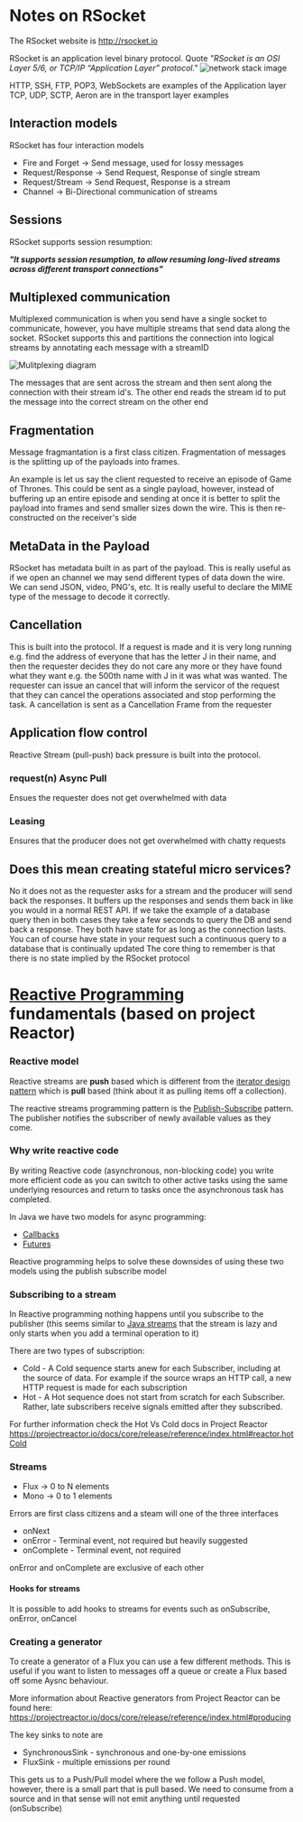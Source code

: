 # Notes on RSocket

The RSocket website is http://rsocket.io 

RSocket is an application level binary protocol. Quote *"RSocket is an OSI Layer 5/6, or TCP/IP “Application Layer” protocol."*
![network stack image](images/network-stack.png "network stack image")

HTTP, SSH, FTP, POP3, WebSockets are examples of the Application layer
TCP, UDP, SCTP, Aeron are  in the transport layer examples

## Interaction models
RSocket has four interaction models
   * Fire and Forget -> Send message, used for lossy messages
   * Request/Response -> Send Request, Response of single stream
   * Request/Stream -> Send Request, Response is a stream
   * Channel -> Bi-Directional communication of streams


## Sessions
RSocket supports session resumption:

***"It supports session resumption, to allow resuming long-lived streams across different transport connections"***

## Multiplexed communication
Multiplexed communication is when you send have a single socket to communicate, however, you have multiple streams that send data along the socket. RSocket supports this and partitions the connection into logical streams by annotating each message with a streamID

![Mulitplexing diagram]( images/multiplexing_diagram.png "Multiplexing diagram")

The messages that are sent across the stream and then sent along the connection with their stream id's. The other end reads the stream id to put the message into the correct stream on the other end

## Fragmentation
Message fragmantation is a first class citizen. Fragmentation of messages is the splitting up of the payloads into frames.

An example is let us say the client requested to receive an episode of Game of Thrones. This could be sent as a single payload, however, instead of buffering up an entire episode and sending at once it is better to split the payload into frames and send smaller sizes down the wire. This is then re-constructed on the receiver's side

## MetaData in the Payload
RSocket has metadata built in as part of the payload. This is really useful as if we open an channel we may send different types of data down the wire. We can send JSON, video, PNG's, etc. It is really useful to declare the MIME type of the message to decode it correctly.

## Cancellation
This is built into the protocol. If a request is made and it is very long running e.g. find the address of everyone that has the letter J in their name, and then the requester decides they do not care any more or they have found what they want e.g. the 500th name with J in it was what was wanted. The requester can issue an cancel that will inform the servicor of the request that they can cancel the operations associated and stop performing the task.
A cancellation is sent as a Cancellation Frame from the requester

## Application flow control
Reactive Stream (pull-push) back pressure is built into the protocol.
### request(n) Async Pull
Ensues the requester does not get overwhelmed with data

### Leasing
Ensures that the producer does not get overwhelmed with chatty requests


## Does this mean creating stateful micro services?
No it does not as the requester asks for a stream and the producer will send back the responses. It buffers up the responses and sends them back in like you would in a normal REST API. If we take the example of a database query then in both cases they take a few seconds to query the DB and send back a response. They both have state for as long as the connection lasts.
You can of course have state in your request such a continuous query to a database that is continually updated
The core thing to remember is that there is no state implied by the RSocket protocol



# [Reactive Programming] fundamentals (based on project Reactor)

### Reactive model
Reactive streams are **push** based which is different from the [iterator design pattern] which is **pull** based (think about it as pulling items off a collection).

The reactive streams programming pattern is the [Publish-Subscribe] pattern. The publisher notifies the subscriber of newly available values as they come.


### Why write reactive code
By writing Reactive code (asynchronous, non-blocking code) you write more efficient code as you can switch to other active tasks using the same underlying resources and return to tasks once the asynchronous task has completed.

In Java we have two models for async programming:
   * [Callbacks]
   * [Futures]

Reactive programming helps to solve these downsides of using these two models using the publish subscribe model


### Subscribing to a stream
In Reactive programming nothing happens until you subscribe to the publisher (this seems similar to [Java streams] that the stream is lazy and only starts when you add a terminal operation to it)

There are two types of subscription:
   * Cold - A Cold sequence starts anew for each Subscriber, including at the source of data. For example if the source wraps an HTTP call, a new HTTP request is made for each subscription
   * Hot - A Hot sequence does not start from scratch for each Subscriber. Rather, late subscribers receive signals emitted after they subscribed.

For further information check the Hot Vs Cold docs in Project Reactor https://projectreactor.io/docs/core/release/reference/index.html#reactor.hotCold


### Streams
   * Flux -> 0 to N elements 
   * Mono -> 0 to 1 elements

Errors are first class citizens and a steam will one of the three interfaces
   * onNext 
   * onError - Terminal event, not required but heavily suggested
   * onComplete - Terminal event, not required

onError and onComplete are exclusive of each other


#### Hooks for streams
It is possible to add hooks to streams for events such as onSubscribe, onError, onCancel

### Creating a generator
To create a generator of a Flux you can use a few different methods. This is useful if you want to listen to messages off a queue or create a Flux based off some Aysnc behaviour.

More information about Reactive generators from Project Reactor can be found here: https://projectreactor.io/docs/core/release/reference/index.html#producing

The key sinks to note are
   * SynchronousSink - synchronous and one-by-one emissions
   * FluxSink - multiple emissions per round

This gets us to a Push/Pull model where the we follow a Push model, however, there is a small part that is pull based. We need to consume from a source and in that sense will not emit anything until requested (onSubscribe)






[Reactive Programming]: https://en.wikipedia.org/wiki/Reactive_programming
[iterator design pattern]: (https://en.wikipedia.org/wiki/Iterator_pattern)
[Publish-Subscribe]: (https://en.wikipedia.org/wiki/Publish–subscribe_pattern)
[Callbacks]: (https://en.wikipedia.org/wiki/Callback_%28computer_programming%29)
[Futures]: (https://en.wikipedia.org/wiki/Futures_and_promises)
[Java streams]: (https://docs.oracle.com/javase/8/docs/api/java/util/stream/Stream.html)
[Project Reactor docs]: (https://projectreactor.io/docs/core/release/reference/index.html)
